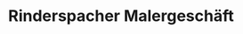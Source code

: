 ---
title: "Rinderspacher Malergeschäft"
url: /bretten/rinderspacher-malergeschaeft/
shop: Farben
---